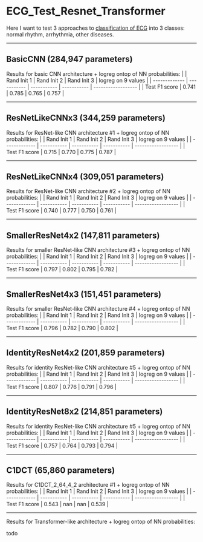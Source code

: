 # ECG_Test_Resnet_Transformer

Here I want to test 3 approaches to [classification of ECG](https://physionet.org/content/challenge-2017/1.0.0/) into 3 classes: normal rhythm, arrhythmia, other diseases.

---

## BasicCNN (284,947 parameters)

Results for basic CNN architecture + logreg ontop of NN probabilities:
|               | Rand Init 1 | Rand Init 2 | Rand Init 3 | logreg on 9 values |
| ------------- | ----------- | ----------- | ----------- | ------------------ |
| Test F1 score | 0.741       | 0.785       | 0.765       | 0.757              |

---

## ResNetLikeCNNx3 (344,259 parameters)

Results for ResNet-like CNN architecture #1 + logreg ontop of NN probabilities:
|               | Rand Init 1 | Rand Init 2 | Rand Init 3 | logreg on 9 values |
| ------------- | ----------- | ----------- | ----------- | ------------------ |
| Test F1 score | 0.715       | 0.770       | 0.775       | 0.787              |

---

## ResNetLikeCNNx4 (309,051 parameters)

Results for ResNet-like CNN architecture #2 + logreg ontop of NN probabilities:
|               | Rand Init 1 | Rand Init 2 | Rand Init 3 | logreg on 9 values |
| ------------- | ----------- | ----------- | ----------- | ------------------ |
| Test F1 score | 0.740       | 0.777       | 0.750       | 0.761              |

---

## SmallerResNet4x2 (147,811 parameters)

Results for smaller ResNet-like CNN architecture #3 + logreg ontop of NN probabilities:
|               | Rand Init 1 | Rand Init 2 | Rand Init 3 | logreg on 9 values |
| ------------- | ----------- | ----------- | ----------- | ------------------ |
| Test F1 score | 0.797       | 0.802       | 0.795       | 0.782              |

---

## SmallerResNet4x3 (151,451 parameters)

Results for smaller ResNet-like CNN architecture #4 + logreg ontop of NN probabilities:
|               | Rand Init 1 | Rand Init 2 | Rand Init 3 | logreg on 9 values |
| ------------- | ----------- | ----------- | ----------- | ------------------ |
| Test F1 score | 0.796       | 0.782       | 0.790       | 0.802              |

---

## IdentityResNet4x2 (201,859 parameters)

Results for identity ResNet-like CNN architecture #5 + logreg ontop of NN probabilities:
|               | Rand Init 1 | Rand Init 2 | Rand Init 3 | logreg on 9 values |
| ------------- | ----------- | ----------- | ----------- | ------------------ |
| Test F1 score | 0.807       | 0.776       | 0.791       | 0.796              |

---

## IdentityResNet8x2 (214,851 parameters)

Results for identity ResNet-like CNN architecture #5 + logreg ontop of NN probabilities:
|               | Rand Init 1 | Rand Init 2 | Rand Init 3 | logreg on 9 values |
| ------------- | ----------- | ----------- | ----------- | ------------------ |
| Test F1 score | 0.757       | 0.764       | 0.793       | 0.794              |

---

## C1DCT (65,860 parameters)

Results for C1DCT_2_64_4_2 architecture #1 + logreg ontop of NN probabilities:
|               | Rand Init 1 | Rand Init 2 | Rand Init 3 | logreg on 9 values |
| ------------- | ----------- | ----------- | ----------- | ------------------ |
| Test F1 score | 0.543       | nan         | nan         | 0.539              |

---


Results for Transformer-like architecture + logreg ontop of NN probabilities:

todo